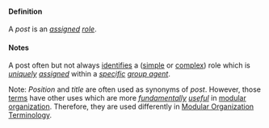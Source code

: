 #### Definition

A *post* is an *[assigned](https://github.com/gcassel/Modular-Organization-Terminology/blob/master/terms/assign.md) [role](https://github.com/gcassel/Modular-Organization-Terminology/blob/master/terms/role.md)*.

#### Notes

A post often but not always [identifies](https://github.com/gcassel/Modular-Organization-Terminology/blob/master/terms/identify.md) a ([simple](https://github.com/gcassel/Modular-Organization-Terminology/blob/master/terms/simplicity.md) or [complex](https://github.com/gcassel/Modular-Organization-Terminology/blob/master/terms/complex.md)) role which is *[uniquely](https://github.com/gcassel/Modular-Organization-Terminology/blob/master/terms/unique.md) [assigned](https://github.com/gcassel/Modular-Organization-Terminology/blob/master/terms/assignment.md)* within a *[specific](https://github.com/gcassel/Modular-Organization-Terminology/blob/master/terms/specific.md) [group agent](https://github.com/gcassel/Modular-Organization-Terminology/blob/master/compound-terms/group-agent.md)*.

Note: *Position* and *title* are often used as synonyms of *post*.  However, those [terms](https://github.com/gcassel/Modular-Organization-Terminology/blob/master/terms/term.md) have other uses which are more *[fundamentally](https://github.com/gcassel/Modular-Organization-Terminology/blob/master/terms/base.md) [useful](https://github.com/gcassel/Modular-Organization-Terminology/blob/master/terms/use.md)* in [modular](https://github.com/gcassel/Modular-Organization-Terminology/blob/master/terms/modular.md) [organization](https://github.com/gcassel/Modular-Organization-Terminology/blob/master/terms/organization.md).  Therefore, they are used differently in [Modular Organization Terminology](https://github.com/gcassel/Modular-Organization-Terminology).

